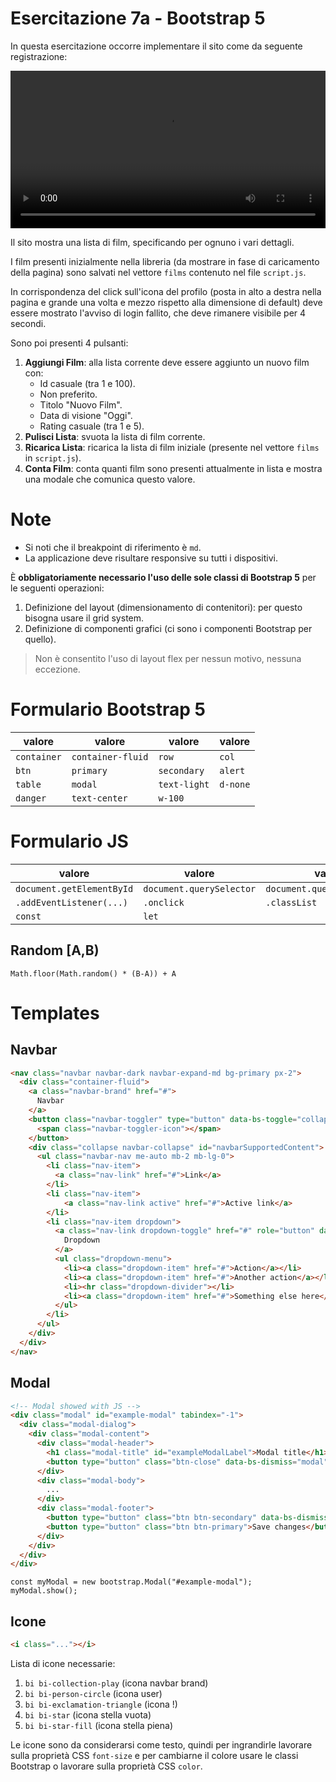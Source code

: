 # Esercitazione 7a - Bootstrap 5

In questa esercitazione occorre implementare il sito come da
seguente registrazione:

<video width="100%" controls autoplay>
  <source src="assets/recording.mp4" type="video/mp4">
</video>

Il sito mostra una lista di film, specificando per ognuno i vari dettagli.

I film presenti inizialmente nella libreria (da mostrare in fase di caricamento della pagina)
sono salvati nel vettore `films` contenuto nel file `script.js`.

In corrispondenza del click sull'icona del profilo (posta in alto a destra nella pagina e grande una 
volta e mezzo rispetto alla dimensione di default) deve essere mostrato l'avviso di login fallito, che deve 
rimanere visibile per 4 secondi.

Sono poi presenti 4 pulsanti:
1. **Aggiungi Film**: alla lista corrente deve essere aggiunto un nuovo film con:
    - Id casuale (tra 1 e 100).
    - Non preferito.
    - Titolo "Nuovo Film".
    - Data di visione "Oggi".
    - Rating casuale (tra 1 e 5).
2. **Pulisci Lista**: svuota la lista di film corrente.
3. **Ricarica Lista**: ricarica la lista di film iniziale (presente nel vettore `films` in `script.js`).
4. **Conta Film**: conta quanti film sono presenti attualmente in lista e mostra una modale che comunica questo valore.

# Note

- Si noti che il breakpoint di riferimento è `md`.
- La applicazione deve risultare responsive su tutti i dispositivi.

&Egrave; **obbligatoriamente necessario l'uso delle sole classi di Bootstrap 5** per le seguenti operazioni:
1. Definizione del layout (dimensionamento di contenitori): per questo bisogna usare il grid system.
2. Definizione di componenti grafici (ci sono i componenti Bootstrap per quello).

> Non è consentito l'uso di layout flex per nessun motivo, nessuna eccezione.

# Formulario Bootstrap 5

| valore      | valore | valore | valore |
| ----------- | ------ | ------ | ------ |
| `container` | `container-fluid`  | `row` | `col` |  
| `btn` | `primary` | `secondary` | `alert` |
| `table` | `modal` | `text-light` | `d-none` |
| `danger` | `text-center` | `w-100` |

# Formulario JS
| valore | valore | valore |
| ------ | ------ | ------ |
| `document.getElementById` | `document.querySelector` | `document.querySelectorAll`
| `.addEventListener(...)` | `.onclick` | `.classList` |
| `const` | `let`

## Random [A,B)
``` JS
Math.floor(Math.random() * (B-A)) + A
```

# Templates

## Navbar

``` HTML
<nav class="navbar navbar-dark navbar-expand-md bg-primary px-2">
  <div class="container-fluid">
    <a class="navbar-brand" href="#">
      Navbar
    </a>
    <button class="navbar-toggler" type="button" data-bs-toggle="collapse" data-bs-target="#navbarSupportedContent" aria-controls="navbarSupportedContent" aria-expanded="false" aria-label="Toggle navigation">
      <span class="navbar-toggler-icon"></span>
    </button>
    <div class="collapse navbar-collapse" id="navbarSupportedContent">
      <ul class="navbar-nav me-auto mb-2 mb-lg-0">
        <li class="nav-item">
          <a class="nav-link" href="#">Link</a>
        </li>
        <li class="nav-item">
            <a class="nav-link active" href="#">Active link</a>
        </li>
        <li class="nav-item dropdown">
          <a class="nav-link dropdown-toggle" href="#" role="button" data-bs-toggle="dropdown" aria-expanded="false">
            Dropdown
          </a>
          <ul class="dropdown-menu">
            <li><a class="dropdown-item" href="#">Action</a></li>
            <li><a class="dropdown-item" href="#">Another action</a></li>
            <li><hr class="dropdown-divider"></li>
            <li><a class="dropdown-item" href="#">Something else here</a></li>
          </ul>
        </li>
      </ul>
    </div>
  </div>
</nav>
```

## Modal
``` HTML
<!-- Modal showed with JS -->
<div class="modal" id="example-modal" tabindex="-1">
  <div class="modal-dialog">
    <div class="modal-content">
      <div class="modal-header">
        <h1 class="modal-title" id="exampleModalLabel">Modal title</h1>
        <button type="button" class="btn-close" data-bs-dismiss="modal" aria-label="Close"></button>
      </div>
      <div class="modal-body">
        ...
      </div>
      <div class="modal-footer">
        <button type="button" class="btn btn-secondary" data-bs-dismiss="modal">Close</button>
        <button type="button" class="btn btn-primary">Save changes</button>
      </div>
    </div>
  </div>
</div>
```

``` JS
const myModal = new bootstrap.Modal("#example-modal");
myModal.show();
```

## Icone
``` HTML
<i class="..."></i>
```

Lista di icone necessarie:
1. `bi bi-collection-play` (icona navbar brand)
2. `bi bi-person-circle` (icona user)
3. `bi bi-exclamation-triangle` (icona !)
4. `bi bi-star` (icona stella vuota)
5. `bi bi-star-fill` (icona stella piena)

Le icone sono da considerarsi come testo, quindi per ingrandirle lavorare sulla proprietà CSS
`font-size` e per cambiarne il colore usare le classi Bootstrap o lavorare sulla proprietà CSS `color`.
